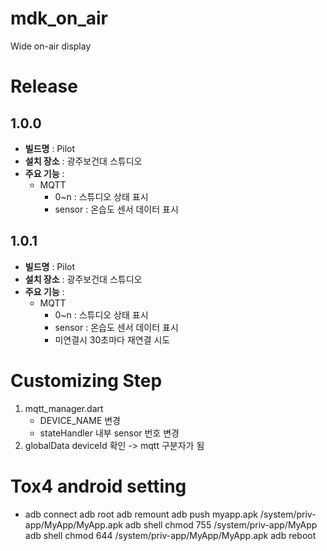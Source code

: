 # mdk_on_air

Wide on-air display

# Release

## 1.0.0
- **빌드명** : Pilot
- **설치 장소** : 광주보건대 스튜디오
- **주요 기능** :
    - MQTT
      - 0~n : 스튜디오 상태 표시
      - sensor : 온습도 센서 데이터 표시

## 1.0.1
- **빌드명** : Pilot
- **설치 장소** : 광주보건대 스튜디오
- **주요 기능** :
    - MQTT
        - 0~n : 스튜디오 상태 표시
        - sensor : 온습도 센서 데이터 표시
        - 미연결시 30초마다 재연결 시도

# Customizing Step
1. mqtt_manager.dart
   - DEVICE_NAME 변경
   - stateHandler 내부 sensor 번호 변경
2. globalData deviceId 확인 -> mqtt 구분자가 됨


# Tox4 android setting
- adb connect
adb root
adb remount
adb push myapp.apk /system/priv-app/MyApp/MyApp.apk
adb shell chmod 755 /system/priv-app/MyApp
adb shell chmod 644 /system/priv-app/MyApp/MyApp.apk
adb reboot
